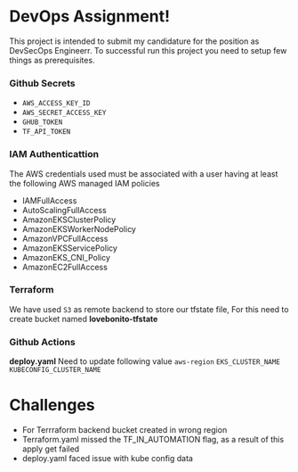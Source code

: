 # DevOps Assignment!
This project is intended to submit my candidature for the position as DevSecOps Engineerr.  To successful run this project you need to setup few things as prerequisites.

### Github Secrets
- `AWS_ACCESS_KEY_ID`
- `AWS_SECRET_ACCESS_KEY`
- `GHUB_TOKEN`
- `TF_API_TOKEN`

### IAM Authenticattion

The AWS credentials used must be associated with a user having at least the following AWS managed IAM policies

* IAMFullAccess
* AutoScalingFullAccess
* AmazonEKSClusterPolicy
* AmazonEKSWorkerNodePolicy
* AmazonVPCFullAccess
* AmazonEKSServicePolicy
* AmazonEKS_CNI_Policy
* AmazonEC2FullAccess

### Terraform
We have used `S3` as remote backend to store our tfstate file, For this need to create bucket named **lovebonito-tfstate**

### Github Actions
**deploy.yaml** Need to update following value  `aws-region` `EKS_CLUSTER_NAME` `KUBECONFIG_CLUSTER_NAME` 


# Challenges
- For Terrraform backend bucket created in wrong region
- Terraform.yaml missed the TF_IN_AUTOMATION flag, as a result of this apply get failed
- deploy.yaml faced issue with kube config data
